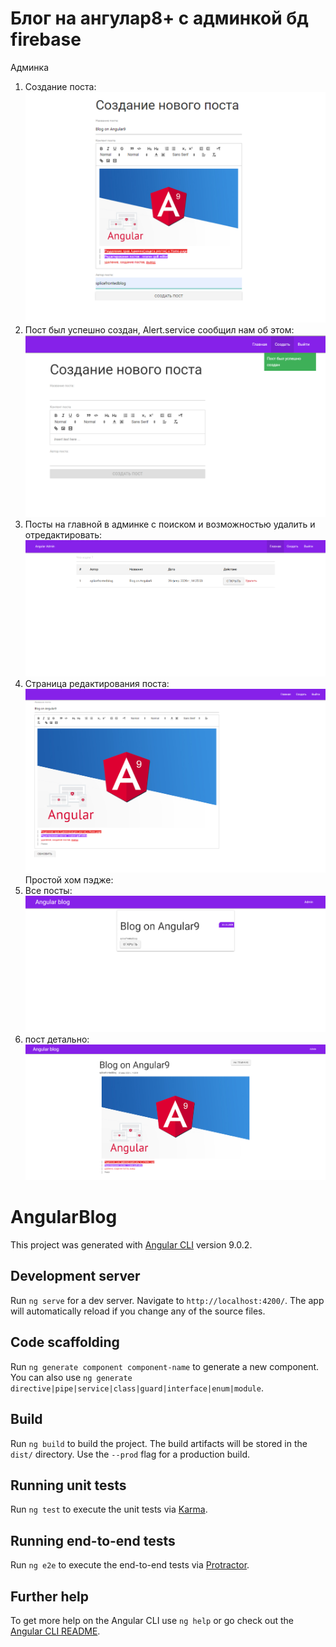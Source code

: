 # Блог на ангулар8+ с админкой бд firebase 
Админка
1) Создание поста:
![](b.png)
2) Пост был успешно создан, Alert.service сообщил нам об этом:
![](b2.png)
3) Посты на главной в админке с поиском и возможностью удалить и отредактировать:
![](b4.png)
4) Страница редактирования поста:
![](b3.png)
Простой хом пэдже:
1) Все посты:
![](b5.png)
2) пост детально:
![](b6.png)





# AngularBlog

This project was generated with [Angular CLI](https://github.com/angular/angular-cli) version 9.0.2.

## Development server

Run `ng serve` for a dev server. Navigate to `http://localhost:4200/`. The app will automatically reload if you change any of the source files.

## Code scaffolding

Run `ng generate component component-name` to generate a new component. You can also use `ng generate directive|pipe|service|class|guard|interface|enum|module`.

## Build

Run `ng build` to build the project. The build artifacts will be stored in the `dist/` directory. Use the `--prod` flag for a production build.

## Running unit tests

Run `ng test` to execute the unit tests via [Karma](https://karma-runner.github.io).

## Running end-to-end tests

Run `ng e2e` to execute the end-to-end tests via [Protractor](http://www.protractortest.org/).

## Further help

To get more help on the Angular CLI use `ng help` or go check out the [Angular CLI README](https://github.com/angular/angular-cli/blob/master/README.md).

